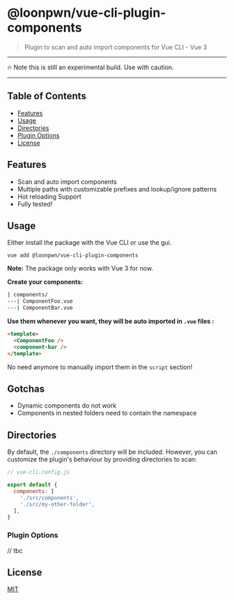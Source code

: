 # @loonpwn/vue-cli-plugin-components

> Plugin to scan and auto import components for Vue CLI - Vue 3

---

:fire: Note this is still an experimental build. Use with caution.

---

## Table of Contents

- [Features](#features)
- [Usage](#usage)
- [Directories](#directories)
- [Plugin Options](#plugin-options)
- [License](#license)

## Features

- Scan and auto import components
- Multiple paths with customizable prefixes and lookup/ignore patterns
- Hot reloading Support
- Fully tested!

## Usage

Either install the package with the Vue CLI or use the gui.

`vue add @loonpwn/vue-cli-plugin-components`

**Note:** The package only works with Vue 3 for now.

**Create your components:**

```bash
| components/
---| ComponentFoo.vue
---| ComponentBar.vue
```

**Use them whenever you want, they will be auto imported in `.vue` files :**

```html
<template>
  <ComponentFoo />
  <component-bar />
</template>
```

No need anymore to manually import them in the `script` section!

## Gotchas

- Dynamic components do not work
- Components in nested folders need to contain the namespace


## Directories

By default, the `./components` directory will be included.
However, you can customize the plugin's behaviour by providing directories to scan:

```js
// vue-cli.config.js 

export default {
  components: [
    './src/components',
    './src/my-other-folder',
  ],
}
```

### Plugin Options

// tbc

## License

[MIT](LICENSE)
